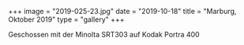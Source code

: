 +++
image = "2019-025-23.jpg"
date = "2019-10-18"
title = "Marburg, Oktober 2019"
type = "gallery"
+++

Geschossen mit der Minolta SRT303 auf Kodak Portra 400
